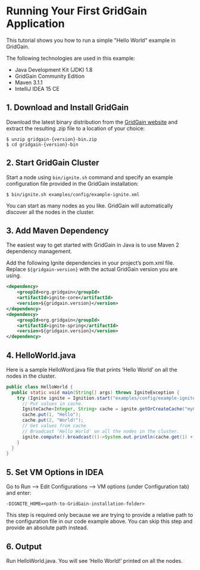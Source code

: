 # Running Your First GridGain Application

This tutorial shows you how to run a simple "Hello World" example in GridGain.

The following technologies are used in this example:

* Java Development Kit (JDK) 1.8
* GridGain Community Edition
* Maven 3.1.1
* IntelliJ IDEA 15 CE


## 1. Download and Install GridGain
Download the latest binary distribution from the [GridGain website](https://www.gridgain.com/resources/download) and extract the resulting .zip file to a location of your choice:
```shell
$ unzip gridgain-{version}-bin.zip
$ cd gridgain-{version}-bin
```

## 2. Start GridGain Cluster
Start a node using `bin/ignite.sh` command and specify an example configuration file provided in the GridGain installation:
```shell
$ bin/ignite.sh examples/config/example-ignite.xml
```

You can start as many nodes as you like. GridGain will automatically discover all the nodes in the cluster.

## 3. Add Maven Dependency
The easiest way to get started with GridGain in Java is to use Maven 2 dependency management.

Add the following Ignite dependencies in your project’s pom.xml file. Replace `${gridgain-version}` with the actual GridGain version you are using.
```xml
<dependency>
    <groupId>org.gridgain</groupId>
    <artifactId>ignite-core</artifactId>
    <version>${gridgain.version}</version>
</dependency>
<dependency>
    <groupId>org.gridgain</groupId>
    <artifactId>ignite-spring</artifactId>
    <version>${gridgain.version}</version>
</dependency>
```

## 4. HelloWorld.java
Here is a sample HelloWord.java file that prints ‘Hello World’ on all the nodes in the cluster.
```java
public class HelloWorld {
  public static void main(String[] args) throws IgniteException {
    try (Ignite ignite = Ignition.start("examples/config/example-ignite.xml")) {
      // Put values in cache.
      IgniteCache<Integer, String> cache = ignite.getOrCreateCache("myCache");
      cache.put(1, "Hello");
      cache.put(2, "World!");
      // Get values from cache
      // Broadcast 'Hello World' on all the nodes in the cluster.
      ignite.compute().broadcast(()->System.out.println(cache.get(1) + " " + cache.get(2)));
    }
  }
}
```

## 5. Set VM Options in IDEA
Go to Run —> Edit Configurations —> VM options (under Configuration tab) and enter:
```
-DIGNITE_HOME=<path-to-GridGain-installation-folder>
```

This step is required only because we are trying to provide a relative path to the configuration file in our code example above.
You can skip this step and provide an absolute path instead.

## 6. Output
Run HelloWorld.java. You will see ‘Hello World!’ printed on all the nodes.
